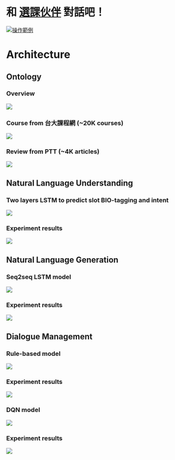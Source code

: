 # 和 [選課伙伴](http://ntu-course-chatbot.ml/) 對話吧！
[![操作範例](https://img.youtube.com/vi/K-hj28wTTT4/0.jpg)](https://www.youtube.com/watch?v=K-hj28wTTT4)

# Architecture

## Ontology
### Overview
![](https://i.imgur.com/1rz7v9b.png)
### Course from 台大課程網 (~20K courses)
![](https://i.imgur.com/IMLGD5g.png)

### Review from PTT (~4K articles)
![](https://i.imgur.com/gXV4nPB.png)

## Natural Language Understanding
### Two layers LSTM to predict slot **BIO-tagging** and **intent**
![](https://i.imgur.com/Yh0s8Qq.png)
### Experiment results
![](https://i.imgur.com/FRNjWBf.png)

## Natural Language Generation
### Seq2seq LSTM model
![](https://i.imgur.com/9a78h0k.png)
### Experiment results
![](https://i.imgur.com/j7bMKse.png)

## Dialogue Management
### Rule-based model
![](https://i.imgur.com/clb088e.png)
### Experiment results
![](https://i.imgur.com/9fCR4mc.png)

### DQN model
![](https://i.imgur.com/KRXrtIX.png)
### Experiment results
![](https://i.imgur.com/q1BLsq7.png)
